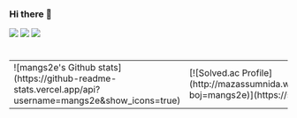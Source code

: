 ### Hi there 👋

<!--
**mangs2e/mangs2e** is a ✨ _special_ ✨ repository because its `README.md` (this file) appears on your GitHub profile. -->


<a href="https://java.com/ko/"><img src="https://img.shields.io/badge/Java-007396?style=flat-square&amp;logo=Java&amp;logoColor=white" /></a> <a href="https://spring.io/"><img src="https://img.shields.io/badge/Spring-6DB33F?style=flat-square&amp;logo=Spring&amp;logoColor=white" /></a> <a href="https://go.mariadb.com/"><img src="https://img.shields.io/badge/MariaDB-003545?style=flat-square&amp;logo=MariaDB&amp;logoColor=white" /></a>
#
<table>
<td>
![mangs2e's Github stats](https://github-readme-stats.vercel.app/api?username=mangs2e&show_icons=true)
</td>
<td>
[![Solved.ac Profile](http://mazassumnida.wtf/api/v2/generate_badge?boj=mangs2e)](https://solved.ac/mangs2e/)
</td>
<table>
